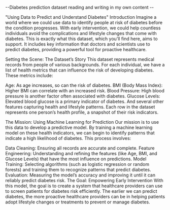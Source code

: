 --Diabetes prediction dataset reading and writing in my own content --

 "Using Data to Predict and Understand Diabetes"
Introduction
Imagine a world where we could use data to identify people at risk of diabetes before the condition progresses. With early intervention, we could help countless individuals avoid the complications and lifestyle changes that come with diabetes. This is exactly what this dataset, which you’ll find here, aims to support. It includes key information that doctors and scientists use to predict diabetes, providing a powerful tool for proactive healthcare.

Setting the Scene: The Dataset’s Story
This dataset represents medical records from people of various backgrounds. For each individual, we have a list of health metrics that can influence the risk of developing diabetes. These metrics include:

Age: As age increases, so can the risk of diabetes.
BMI (Body Mass Index): Higher BMI can correlate with an increased risk.
Blood Pressure: High blood pressure is another factor often associated with diabetes.
Glucose Levels: Elevated blood glucose is a primary indicator of diabetes.
And several other features capturing health and lifestyle patterns.
Each row in the dataset represents one person’s health profile, a snapshot of their risk indicators.

The Mission: Using Machine Learning for Prediction
Our mission is to use this data to develop a predictive model. By training a machine learning model on these health indicators, we can begin to identify patterns that indicate a high likelihood of diabetes. This process involves:

Data Cleaning: Ensuring all records are accurate and complete.
Feature Engineering: Understanding and refining the features (like Age, BMI, and Glucose Levels) that have the most influence on predictions.
Model Training: Selecting algorithms (such as logistic regression or random forests) and training them to recognize patterns that predict diabetes.
Evaluation: Measuring the model’s accuracy and improving it until it can reliably predict diabetes risk.
The Goal: Empowering Early Intervention
With this model, the goal is to create a system that healthcare providers can use to screen patients for diabetes risk efficiently. The earlier we can predict diabetes, the more proactive healthcare providers can be in helping patients adopt lifestyle changes or treatments to prevent or manage diabetes.

